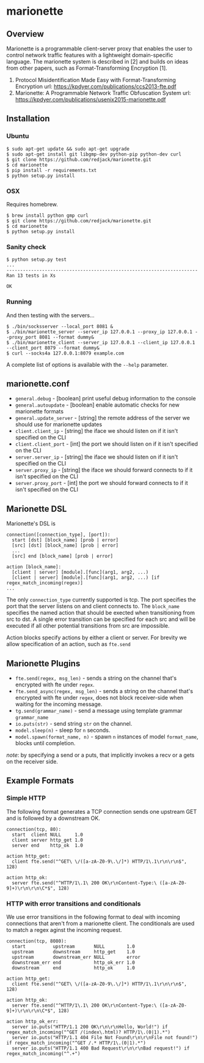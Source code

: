 # marionette

Overview
--------

Marionette is a programmable client-server proxy that enables the user to control network traffic features with a lightweight domain-specific language. The marionette system is described in [2] and builds on ideas from other papers, such as Format-Transforming Encryption [1].

1. Protocol Misidentification Made Easy with Format-Transforming Encryption
   url: https://kpdyer.com/publications/ccs2013-fte.pdf
2. Marionette: A Programmable Network Traffic Obfuscation System
   url: https://kpdyer.com/publications/usenix2015-marionette.pdf

Installation
------------

### Ubuntu

```console
$ sudo apt-get update && sudo apt-get upgrade
$ sudo apt-get install git libgmp-dev python-pip python-dev curl
$ git clone https://github.com/redjack/marionette.git
$ cd marionette
$ pip install -r requirements.txt
$ python setup.py install
```

###  OSX

Requires homebrew.

```console
$ brew install python gmp curl
$ git clone https://github.com/redjack/marionette.git
$ cd marionette
$ python setup.py install
```

### Sanity check

```console
$ python setup.py test
...
----------------------------------------------------------------------
Ran 13 tests in Xs

OK
```

### Running

And then testing with the servers...

```console
$ ./bin/socksserver --local_port 8081 &
$ ./bin/marionette_server --server_ip 127.0.0.1 --proxy_ip 127.0.0.1 --proxy_port 8081 --format dummy&
$ ./bin/marionette_client --server_ip 127.0.0.1 --client_ip 127.0.0.1 --client_port 8079 --format dummy&
$ curl --socks4a 127.0.0.1:8079 example.com
```

A complete list of options is available with the `--help` parameter.


marionette.conf
---------------

* ```general.debug``` - [boolean] print useful debug information to the console
* ```general.autoupdate``` - [boolean] enable automatic checks for new marionette formats
* ```general.update_server``` - [string] the remote address of the server we should use for marionette updates
* ```client.client_ip``` - [string] the iface we should listen on if it isn't
specified on the CLI
* ```client.client_port``` - [int] the port we should listen on if it isn't
specified on the CLI
* ```server.server_ip``` - [string] the iface we should listen on if it isn't
specified on the CLI
* ```server.proxy_ip``` - [string] the iface we should forward connects to if it
isn't specified on the CLI
* ```server.proxy_port``` - [int] the port we should forward connects to if it isn't specified on the CLI


Marionette DSL
--------------

Marionette's DSL is

```
connection([connection_type], [port]):
  start [dst] [block_name] [prob | error]
  [src] [dst] [block_name] [prob | error]
  ...
  [src] end [block_name] [prob | error]

action [block_name]:
  [client | server] [module].[func](arg1, arg2, ...)
  [client | server] [module].[func](arg1, arg2, ...) [if regex_match_incoming(regex)]
...
```

The only ```connection_type``` currently supported is tcp. The port specifies the port that the server listens on and client connects to. The ```block_name``` specifies the named action that should be exected when transitioning from src to dst. A single error transition can be specified for each src and will be executed if all other potential transitions from src are impossible.

Action blocks specify actions by either a client or server. For brevity we allow specification of an action, such as ```fte.send```

Marionette Plugins
------------------

* ```fte.send(regex, msg_len)``` - sends a string on the channel that's encrypted with fte under ```regex```.
* ```fte.send_async(regex, msg_len)``` - sends a string on the channel that's encrypted with fte under ```regex```, does not block receiver-side when waiting for the incoming message.
* ```tg.send(grammar_name)``` - send a message using template grammar ```grammar_name```
* ```io.puts(str)``` - send string ```str``` on the channel.
* ```model.sleep(n)``` - sleep for ```n``` seconds.
* ```model.spawn(format_name, n)``` - spawn ```n``` instances of model ```format_name```, blocks until completion.

*note*: by specifying a send or a puts, that implicitly invokes a recv or a gets on the receiver side.

Example Formats
---------------

### Simple HTTP

The following format generates a TCP connection sends one upstream GET and is followed by a downstream OK.

```
connection(tcp, 80):
  start  client NULL     1.0
  client server http_get 1.0
  server end    http_ok  1.0

action http_get:
  client fte.send("^GET\ \/([a-zA-Z0-9\.\/]*) HTTP/1\.1\r\n\r\n$", 128)

action http_ok:
  server fte.send("^HTTP/1\.1\ 200 OK\r\nContent-Type:\ ([a-zA-Z0-9]+)\r\n\r\n\C*$", 128)
```

### HTTP with error transitions and conditionals

We use error transitions in the following format to deal with incoming connections that aren't from a marionette client. The conditionals are used to match a regex aginst the incoming request.

```
connection(tcp, 8080):
  start          upstream       NULL        1.0
  upstream       downstream     http_get    1.0
  upstream       downstream_err NULL        error
  downstream_err end            http_ok_err 1.0
  downstream     end            http_ok     1.0

action http_get:
  client fte.send("^GET\ \/([a-zA-Z0-9\.\/]*) HTTP/1\.1\r\n\r\n$", 128)

action http_ok:
  server fte.send("^HTTP/1\.1\ 200 OK\r\nContent-Type:\ ([a-zA-Z0-9]+)\r\n\r\n\C*$", 128)

action http_ok_err:
  server io.puts("HTTP/1.1 200 OK\r\n\r\nHello, World!") if regex_match_incoming("^GET /(index\.html)? HTTP/1\.(0|1).*")
  server io.puts("HTTP/1.1 404 File Not Found\r\n\r\nFile not found!") if regex_match_incoming("^GET /.* HTTP/1\.(0|1).*")
  server io.puts("HTTP/1.1 400 Bad Request\r\n\r\nBad request!") if regex_match_incoming("^.+")
```
